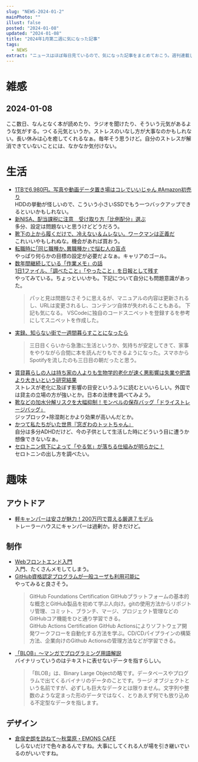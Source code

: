 ```yaml
---
slug: "NEWS-2024-01-2"
mainPhoto: ""
illust: false
posted: "2024-01-08"
updated: "2024-01-08"
title: "2024年1月第二週に気になった記事"
tags:
  - NEWS
extract: "ニュースはほぼ毎日見ているので、気になった記事をまとめておこう。週刊連載したい。"
---
```


# 雑感

## 2024-01-08

ここ数日、なんとなく本が読めたり、ラジオを聞けたり、そういう元気があるような気がする。つくる元気というか。ストレスのいなし方が大事なのかもしれない。長い休みは心を癒してくれるなぁ。毎年そう思うけど。自分のストレスが解消できていないことには、なかなか気付けない。


# 生活

- [1TBで6,980円。写真や動画データ置き場はコレでいいじゃん #Amazon初売り](https://www.gizmodo.jp/2024/01/amazon-new-year-sale-elecom-ssd.html)  
  HDDの挙動が怪しいので、こういう小さいSSDでもう一つバックアップできるといいかもしれない。
- [新NISA、配当課税に注意　受け取り方「比例配分」選ぶ](https://www.nikkei.com/article/DGXZQOUB243TK0U3A121C2000000/)  
  多分、設定は問題ないと思うけどどうだろう。
- [靴下の上から履くだけで、冷えない＆ムレない。ワークマンは正義だ](https://www.gizmodo.jp/2024/01/workman_skill_inersocks.html)  
  これいいやもしれぬな。機会があれば買おう。
- [転職時に｢同じ職種か､異職種か｣で悩む人の盲点](https://toyokeizai.net/articles/-/724088)  
  やっぱり何らかの目標の設定が必要だよなぁ。キャリアのゴール。
- [数年間継続している「作業メモ」の話](https://zenn.dev/akase244/articles/e448e7562ec190)  
  [1日1ファイル、「調べたこと」「やったこと」を日報として残す](https://www.gorou.style/articles/2022/04/writing-daily-reports/)  
  やってみている。ちょっといいかも。下記について自分にも問題意識があった。
  > パッと見は問題なさそうに思えるが、マニュアルの内容は更新されるし、URLは変更されるし、コンテンツ自体が失われることもある。
  下記も気になる。
  > VSCodeに独自のコードスニペットを登録するを参考にしてスニペットを作成した。
- [実録、知らない街で一週間暮らすことになったら](https://dailyportalz.jp/kiji/shiranai_machi_de_one_week)  
  > 三日目くらいから急激に生活というか、気持ちが安定してきて、家事をやりながら合間に本を読んだりもできるようになった。スマホからSpotifyを流したのも三日目の朝だったと思う。
- [賃貸暮らしの人は持ち家の人よりも生物学的老化が速く悪影響は失業や肥満より大きいという研究結果](https://gigazine.net/news/20240110-renting-ages-faster-than-owning-home/)  
  ストレスが老化に及ぼす影響の目安というふうに読むといいらしい。外国では貸主の立場の方が強いとか。日本の法律を調べてみよう。
- [靴などの加水分解リスクを大幅抑制！モンベルの保存バッグ「ドライストレージバッグ」](https://bepal.net/archives/387074)  
  ジップロック+除湿剤とかより効果が高いんだとか。
- [かつて私たちがいた世界『窓ぎわのトットちゃん』](https://p-shirokuma.hatenadiary.com/entry/20240109/1704801600)  
  自分は多分ADHDだけど、今の子供として生活した時にどういう目に遭うか想像できないなぁ。
- [セロトニン低下によって「やる気」が落ちる仕組みが明らかに！](https://nazology.net/archives/142927)  
  セロトニンの出し方を調べたい。

# 趣味

## アウトドア

- [軽キャンパーは安さが魅力！200万円で買える厳選７モデル](https://www.bepal.net/archives/379227)  
  トレーラーハウスにキャンパーは過剰か。好きだけど。

## 制作

- [Webフロントエンド入門](https://zenn.dev/y_ta/articles/e58576b3288500)  
  入門、たくさんメモしてしまう。
- [GitHub資格認定プログラムが一般ユーザも利用可能に](https://gihyo.jp/article/2024/01/github-certifications)  
  やってみると良さそう。  
  > GitHub Foundations Certification GitHubプラットフォームの基本的な概念とGitHub製品を初めて学ぶ人向け。gitの使用方法からリポジトリ管理、コミット、ブランチ、マージ、プロジェクト管理などのGitHubコア機能をひと通り学習できる。  
  > GitHub Actions Certification GitHub Actionsによりソフトウェア開発ワークフローを自動化する方法を学ぶ。CD/CDパイプラインの構築方法、企業向けのGithub Actionsの管理方法などが学習できる。
- [「BLOB」～マンガでプログラミング用語解説](https://codezine.jp/article/detail/18662?p=5)  
  バイナリっていうのはテキストに表せないデータを指すらしい。  
  > 「BLOB」は、Binary Large Objectの略です。データベースやプログラムで出てくるバイナリのデータのことです。ラージ オブジェクトという名前ですが、必ずしも巨大なデータとは限りません。文字列や整数のような定まった形のデータではなく、とりあえず何でも放り込める不定型なデータを指します。

## デザイン

- [倉俣史朗を訪ねて～秋葉原・EMONS CAFE](http://blog.livedoor.jp/tokinowasuremono/archives/53534720.html)  
  しらないだけで色々あるんですね。大事にしてくれる人が場を引き継いでいるのがいいですね。